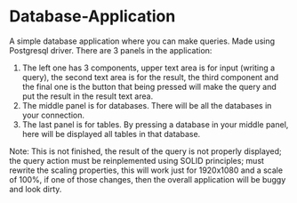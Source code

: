 # Database-Application
A simple database application where you can make queries. Made using Postgresql driver.
There are 3 panels in the application:
1. The left one has 3 components, upper text area is for input (writing a query), the second text area is for the result, the third component
and the final one is the button that being pressed will make the query and put the result in the result text area.
2. The middle panel is for databases. There will be all the databases in your connection.
3. The last panel is for tables. By pressing a database in your middle panel, here will be displayed all tables in that database.

Note: This is not finished, the result of the query is not properly displayed; the query action must be reinplemented using SOLID principles;
must rewrite the scaling properties, this will work just for 1920x1080 and a scale of 100%, if one of those changes, then the overall
application will be buggy and look dirty.
